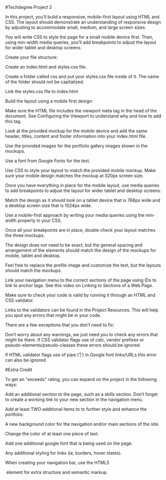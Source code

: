#Techdegree Project 2

In this project, you'll build a responsive, mobile-first layout using HTML and CSS. The layout should demonstrate an understanding of responsive design by adjusting to accommodate small, medium, and large screen sizes.

You will write CSS to style the page for a small mobile device first. Then, using min-width media queries, you’ll add breakpoints to adjust the layout for wider tablet and desktop screens.

Create your file structure:

Create an index.html and styles.css file.

Create a folder called css and put your styles.css file inside of it. The name of the folder should not be capitalized.

Link the styles.css file to index.html

Build the layout using a mobile first design:

Make sure the HTML file includes the viewport meta tag in the head of the document. See Configuring the Viewport to understand why and how to add this tag.

Look at the provided mockup for the mobile device and add the same header, titles, content and footer information into your index.html file.

Use the provided images for the portfolio gallery images shown in the mockups.

Use a font from Google Fonts for the text.

Use CSS to style your layout to match the provided mobile mockup. Make sure your mobile design matches the mockup at 320px screen size.

Once you have everything in place for the mobile layout, use media queries to add breakpoints to adjust the layout for wider tablet and desktop screens.

Match the design as it should look on a tablet device that is 768px wide and a desktop screen size that is 1024px wide.

Use a mobile-first approach by writing your media queries using the min-width property in your CSS.

Once all your breakpoints are in place, double check your layout matches the three mockups.

The design does not need to be exact, but the general spacing and arrangement of the elements should match the design of the mockups for mobile, tablet and desktop.

Feel free to replace the profile image and customize the text, but the layouts should match the mockups.

Link your navigation menu to the correct sections of the page using IDs to link to anchor tags. See this video on Linking to Sections of a Web Page.

Make sure to check your code is valid by running it through an HTML and CSS validator.

Links to the validators can be found in the Project Resources. This will help you spot any errors that might be in your code.

There are a few exceptions that you don’t need to fix:

Don’t worry about any warnings, we just need you to check any errors that might be there.
If CSS validator flags use of calc, vendor prefixes or pseudo-elements/pseudo-classes these errors should be ignored.

If HTML validator flags use of pipe (‘|’) in Google font links/URLs this error can also be ignored.


#Extra Credit

To get an "exceeds" rating, you can expand on the project in the following ways:

Add an additional section to the page, such as a skills section. Don’t forget to create a working link to your new section in the navigation menu.

Add at least TWO additional items to to further style and enhance the portfolio:

A new background color for the navigation and/or main sections of the site.

Change the color of at least one piece of text.

Add one additional google font that is being used on the page.

Any additional styling for links (ie, borders, hover states).

When creating your navigation bar, use the HTML5 <nav> element for extra structure and semantic markup.
